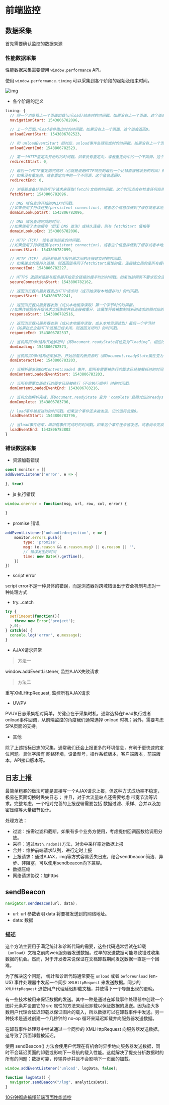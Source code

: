 # 前端监控

## 数据采集

首先需要确认监控的数据来源

### 性能数据采集

性能数据采集需要使用 `window.performance` API。

使用  `window.performance.timing` 可以采集到各个阶段的起始及结束时间。

![img](../images/eT4hDH.png)

- 各个阶段的定义

```js
timing: {
  // 同一个浏览器上一个页面卸载(unload)结束时的时间戳。如果没有上一个页面，这个值会和fetchStart相同。
  navigationStart: 1543806782096,

  // 上一个页面unload事件抛出时的时间戳。如果没有上一个页面，这个值会返回0。
  unloadEventStart: 1543806782523,

  // 和 unloadEventStart 相对应，unload事件处理完成时的时间戳。如果没有上一个页面,这个值会返回0。
  unloadEventEnd: 1543806782523,

  // 第一个HTTP重定向开始时的时间戳。如果没有重定向，或者重定向中的一个不同源，这个值会返回0。
  redirectStart: 0,

  // 最后一个HTTP重定向完成时（也就是说是HTTP响应的最后一个比特直接被收到的时间）的时间戳。
  // 如果没有重定向，或者重定向中的一个不同源，这个值会返回0. 
  redirectEnd: 0,

  // 浏览器准备好使用HTTP请求来获取(fetch)文档的时间戳。这个时间点会在检查任何应用缓存之前。
  fetchStart: 1543806782096,

  // DNS 域名查询开始的UNIX时间戳。
  //如果使用了持续连接(persistent connection)，或者这个信息存储到了缓存或者本地资源上，这个值将和fetchStart一致。
  domainLookupStart: 1543806782096,

  // DNS 域名查询完成的时间.
  //如果使用了本地缓存（即无 DNS 查询）或持久连接，则与 fetchStart 值相等
  domainLookupEnd: 1543806782096,

  // HTTP（TCP） 域名查询结束的时间戳。
  //如果使用了持续连接(persistent connection)，或者这个信息存储到了缓存或者本地资源上，这个值将和 fetchStart一致。
  connectStart: 1543806782099,

  // HTTP（TCP） 返回浏览器与服务器之间的连接建立时的时间戳。
  // 如果建立的是持久连接，则返回值等同于fetchStart属性的值。连接建立指的是所有握手和认证过程全部结束。
  connectEnd: 1543806782227,

  // HTTPS 返回浏览器与服务器开始安全链接的握手时的时间戳。如果当前网页不要求安全连接，则返回0。
  secureConnectionStart: 1543806782162,

  // 返回浏览器向服务器发出HTTP请求时（或开始读取本地缓存时）的时间戳。
  requestStart: 1543806782241,

  // 返回浏览器从服务器收到（或从本地缓存读取）第一个字节时的时间戳。
  //如果传输层在开始请求之后失败并且连接被重开，该属性将会被数制成新的请求的相对应的发起时间。
  responseStart: 1543806782516,

  // 返回浏览器从服务器收到（或从本地缓存读取，或从本地资源读取）最后一个字节时
  //（如果在此之前HTTP连接已经关闭，则返回关闭时）的时间戳。
  responseEnd: 1543806782537,

  // 当前网页DOM结构开始解析时（即Document.readyState属性变为“loading”、相应的 readystatechange事件触发时）的时间戳。
  domLoading: 1543806782573,

  // 当前网页DOM结构结束解析、开始加载内嵌资源时（即Document.readyState属性变为“interactive”、相应的readystatechange事件触发时）的时间戳。
  domInteractive: 1543806783203,

  // 当解析器发送DOMContentLoaded 事件，即所有需要被执行的脚本已经被解析时的时间戳。
  domContentLoadedEventStart: 1543806783203,

  // 当所有需要立即执行的脚本已经被执行（不论执行顺序）时的时间戳。
  domContentLoadedEventEnd: 1543806783216,

  // 当前文档解析完成，即Document.readyState 变为 'complete'且相对应的readystatechange 被触发时的时间戳
  domComplete: 1543806783796,

  // load事件被发送时的时间戳。如果这个事件还未被发送，它的值将会是0。
  loadEventStart: 1543806783796,

  // 当load事件结束，即加载事件完成时的时间戳。如果这个事件还未被发送，或者尚未完成，它的值将会是0.
  loadEventEnd: 1543806783802
}

```

### 错误数据采集

- 资源加载错误

```js
const monitor = []
addEventListener('error', e => {
  
}, true)
```

- js 执行错误

```js
window.onerror = function(msg, url, row, col, error) {
  
}
```

- promise 错误

```js
addEventListener('unhandledrejection', e => {
    monitor.errors.push({
        type: 'promise',
        msg: (e.reason && e.reason.msg) || e.reason || '',
        // 错误发生的时间
        time: new Date().getTime(),
    })
})
```

- script error

script error不是一种具体的错误，而是浏览器对跨域错误出于安全机制考虑对一种处理方式

- try...catch

```js
try {
  setTimeout(function(){
    throw new Error('project');
  },0);
} catch(e) {
  console.log('error', e.message);
}
```

- AJAX请求异常

> 方法一

window.addEventListener, 监控AJAX失败请求

> 方法二

重写XMLHttpRequest, 监控所有AJAX请求

- UV/PV

PVUV日志采集相对简单，关键点在于采集时机，通常选择在head执行或者onload事件回调，从前端监控的角度我们通常选择 onload 时机；另外，需要考虑SPA页面的支持。

- 其他

除了上述指标日志的采集，通常我们还会上报更多的环境信息，有利于更快速的定位问题。具体字段有 网络环境，设备型号，操作系统版本，客户端版本，前端版本，API接口版本等。

## 日志上报

最简单粗暴的做法可能是直接写一个AJAX请求上报，但这种方式成功率不稳定，极易在页面切换时丢失日志；
并且，对于大流量站点还需要考虑 带宽节流等诉求。完整考虑，一个相对完善的上报逻辑需要包括 数据过滤、采样、合并以及加密压缩等大量细节设计。

处理方法：

- 过滤：按需过滤和截断，如果有多个业务方使用，考虑提供回调函数给调用分放。
- 采样：通过`Math.radom()`方法，对命中采样率对数据上报
- 合并：维护前端请求队列，进行定时上报
- 上报请求：通过AJAX，img等方式容易丢失日志，结合sendbeacon简洁、异步、非阻塞，可以使用sendbeacon向下兼容。
- 数据压缩
- 网络请求协议：加https

## sendBeacon

```js
navigator.sendBeacon(url, data);
```

- url: url 参数表明 data 将要被发送到的网络地址。
- data: 数据

### 描述

这个方法主要用于满足统计和诊断代码的需要，这些代码通常尝试在卸载（`unload`）文档之前向web服务器发送数据。过早的发送数据可能导致错过收集数据的机会。然而，对于开发者来说保证在文档卸载期间发送数据一直是一个困难。

为了解决这个问题， 统计和诊断代码通常要在 `unload` 或者 `beforeunload` (en-US) 事件处理器中发起一个同步 `XMLHttpRequest` 来发送数据。同步的 `XMLHttpRequest` 迫使用户代理延迟卸载文档，并使得下一个导航出现的更晚。

有一些技术被用来保证数据的发送。其中一种是通过在卸载事件处理器中创建一个图片元素并设置它的 src 属性的方法来延迟卸载以保证数据的发送。因为绝大多数用户代理会延迟卸载以保证图片的载入，所以数据可以在卸载事件中发送。另一种技术是通过创建一个几秒钟的 no-op 循环来延迟卸载并向服务器发送数据。

在卸载事件处理器中尝试通过一个同步的 XMLHttpRequest 向服务器发送数据。这导致了页面卸载被延迟。

使用 sendBeacon() 方法会使用户代理在有机会时异步地向服务器发送数据，同时不会延迟页面的卸载或影响下一导航的载入性能。这就解决了提交分析数据时的所有的问题：数据可靠，传输异步并且不会影响下一页面的加载。

```js
window.addEventListener('unload', logData, false);

function logData() {
  navigator.sendBeacon("/log", analyticsData);
}
```

[10分钟彻底搞懂前端页面性能监控](<https://zhuanlan.zhihu.com/p/82981365>)
